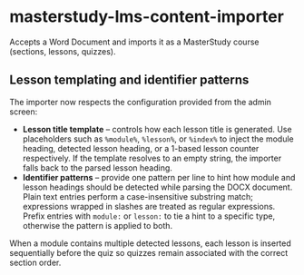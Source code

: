 # masterstudy-lms-content-importer

Accepts a Word Document and imports it as a MasterStudy course (sections, lessons, quizzes).

## Lesson templating and identifier patterns

The importer now respects the configuration provided from the admin screen:

- **Lesson title template** – controls how each lesson title is generated. Use placeholders such as `%module%`, `%lesson%`, or `%index%` to inject the module heading, detected lesson heading, or a 1-based lesson counter respectively. If the template resolves to an empty string, the importer falls back to the parsed lesson heading.
- **Identifier patterns** – provide one pattern per line to hint how module and lesson headings should be detected while parsing the DOCX document. Plain text entries perform a case-insensitive substring match; expressions wrapped in slashes are treated as regular expressions. Prefix entries with `module:` or `lesson:` to tie a hint to a specific type, otherwise the pattern is applied to both.

When a module contains multiple detected lessons, each lesson is inserted sequentially before the quiz so quizzes remain associated with the correct section order.
